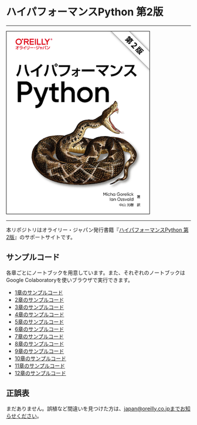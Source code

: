 # ハイパフォーマンスPython 第2版

---

![表紙](cover.png)

---

本リポジトリはオライリー・ジャパン発行書籍『[ハイパフォーマンスPython 第2版]()』のサポートサイトです。

## サンプルコード

各章ごとにノートブックを用意しています。また、それぞれのノートブックはGoogle Colaboratoryを使いブラウザで実行できます。

- [1章のサンプルコード](https://colab.research.google.com/drive/1_2IGFvI2VcQ-dWAqDB7NvyVtXFy-Xx3r?usp=sharing)
- [2章のサンプルコード](https://colab.research.google.com/drive/1vFL6x7x4or-0V365Oow_FVZMW_Y-LMTS?usp=sharing)
- [3章のサンプルコード](https://colab.research.google.com/drive/15YZolvboJJPXHNo--FPoRmN60TxcWck7?usp=sharing)
- [4章のサンプルコード](https://colab.research.google.com/drive/1gUfeBJAwkj-znbIIYgu9Zb6NIXddVZCI?usp=sharing)
- [5章のサンプルコード](https://colab.research.google.com/drive/1FMsdYXHwYVmfoKbf8-Pq-DJkfU7TMzGF?usp=sharing)
- [6章のサンプルコード](https://colab.research.google.com/drive/172lSkTbm1Bhh9_l21PurxvweiYyeh8bg?usp=sharing)
- [7章のサンプルコード](https://colab.research.google.com/drive/1i9iayVsCwSAc17Q8L7V8f50sbuqR1upe?usp=sharing)
- [8章のサンプルコード](https://colab.research.google.com/drive/1YYjqO3YP7DsF1VwoDawb4sewY6Mu2G0D?usp=sharing)
- [9章のサンプルコード](https://colab.research.google.com/drive/1sMUo9Ox75MxqlyySjPUAZo1suuXNaohP?usp=sharing)
- [10章のサンプルコード](https://colab.research.google.com/drive/1IIz3-yVPk71LXB-xhaNZA93XNRaLZ_B_?usp=sharing)
- [11章のサンプルコード](https://colab.research.google.com/drive/1bvejDrif_PgaRpELVumvZ6pMmo4a7pjw?usp=sharing)
- [12章のサンプルコード](https://colab.research.google.com/drive/139L880dwNM-9cYjOci-ajZvIrW-Oe-qp?usp=sharing)

## 正誤表

まだありません。誤植など間違いを見つけた方は、japan@oreilly.co.jpまでお知らせください。
